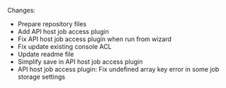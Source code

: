 
Changes:

 * Prepare repository files
 * Add API host job access plugin
 * Fix API host job access plugin when run from wizard
 * Fix update existing console ACL
 * Update readme file
 * Simplify save in API host job access plugin
 * API host job access plugin: Fix undefined array key error in some job storage settings
